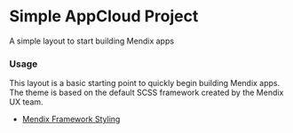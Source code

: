 # Simple AppCloud Project

A simple layout to start building Mendix apps

### Usage

This layout is a basic starting point to quickly begin building Mendix apps. The theme is based on the default SCSS framework created by the Mendix UX team.

* [Mendix Framework Styling](https://github.com/mendix/mendix-framework-styling)
